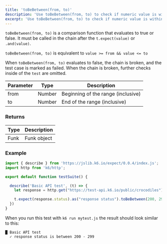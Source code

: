 ```yaml
---
title: 'toBeBetween(from, to)'
description: 'Use toBeBetween(from, to) to check if numeric value is within range.'
excerpt: 'Use toBeBetween(from, to) to check if numeric value is within range.'
---
```


`toBeBetween(from, to)` is a comparison function that evaluates to true or false. It must be called in the chain after the `t.expect(value)` or `.and(value)`. 

`toBeBetween(from, to)` is equivalent to `value >= from && value <= to`

When `toBeBetween(from, to)` evaluates to false, the chain is broken, and the test case is marked as failed. When the chain is broken, further checks inside of the `test` are omitted. 


| Parameter      | Type   | Description                                                                          |
| -------------- | ------ | ------------------------------------------------------------------------------------ |
| from           | Number | Beginning of the range (inclusive) |
| to             | Number | End of the range (inclusive) |


### Returns

| Type   | Description                     |
| ------ | ------------------------------- |
| Funk   | Funk object |

### Example

<CodeGroup labels={[]}>

```javascript
import { describe } from 'https://jslib.k6.io/expect/0.0.4/index.js';
import http from 'k6/http';

export default function testSuite() {

  describe('Basic API test', (t) => {
    let response = http.get("https://test-api.k6.io/public/crocodiles")

    t.expect(response.status).as("response status").toBeBetween(200, 299);
  })
}
```

</CodeGroup>

When you run this test with `k6 run mytest.js` the result should look similar to this:

```
█ Basic API test
  ✓ response status is between 200 - 299
```

 